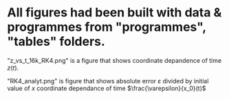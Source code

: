 # All figures had been built with data & programmes from "programmes", "tables" folders.


"z_vs_t_16k_RK4.png" is a figure that shows coordinate depandence of time $z(t)$.


"RK4_analyt.png" is figure that shows absolute error $\varepsilon$ divided by initial value of $x$ coordinate dependance of time $\frac{\varepsilon}{x_0}(t)$
